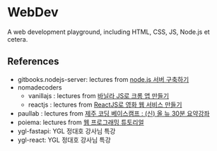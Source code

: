 # WebDev
A web development playground, including HTML, CSS, JS, Node.js et cetera.

## References
- gitbooks.nodejs-server: lectures from [node.js 서버 구축하기](https://javafa.gitbooks.io/nodejs_server_basic/content/)
- nomadecoders
  - vanillajs : lectures from [바닐라 JS로 크롬 앱 만들기](https://nomadcoders.co/javascript-for-beginners)
  - reactjs : lectures from [ReactJS로 영화 웹 서비스 만들기](https://nomadcoders.co/react-fundamentals)
- paullab : lectures from [제주 코딩 베이스캠프 : (신) 올 뉴 30분 요약강좌](https://www.youtube.com/playlist?list=PLkfUwwo13dlUhRuBra9j6YCypYRdifd2O)
- poiema: lectures from [웹 프로그래밍 튜토리얼](https://poiemaweb.com/)
- ygl-fastapi: YGL 정대호 강사님 특강
- ygl-react: YGL 정대호 강사님 특강
